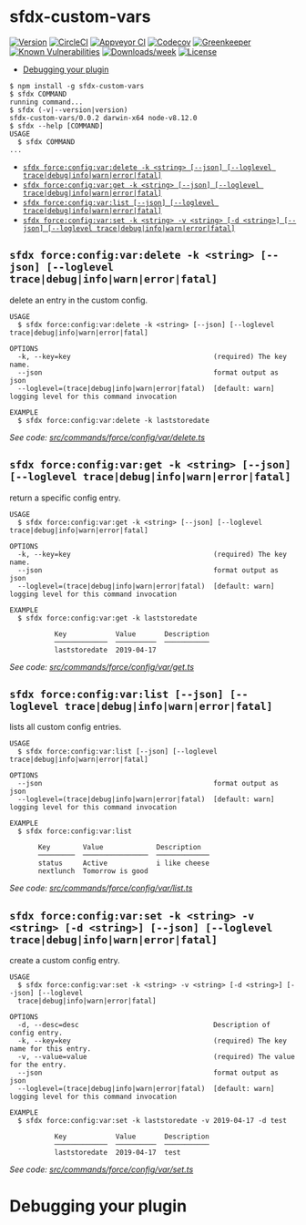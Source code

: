 sfdx-custom-vars
================



[![Version](https://img.shields.io/npm/v/sfdx-custom-vars.svg)](https://npmjs.org/package/sfdx-custom-vars)
[![CircleCI](https://circleci.com/gh/Documents/sfdx-custom-vars/tree/master.svg?style=shield)](https://circleci.com/gh/Documents/sfdx-custom-vars/tree/master)
[![Appveyor CI](https://ci.appveyor.com/api/projects/status/github/Documents/sfdx-custom-vars?branch=master&svg=true)](https://ci.appveyor.com/project/heroku/sfdx-custom-vars/branch/master)
[![Codecov](https://codecov.io/gh/Documents/sfdx-custom-vars/branch/master/graph/badge.svg)](https://codecov.io/gh/Documents/sfdx-custom-vars)
[![Greenkeeper](https://badges.greenkeeper.io/Documents/sfdx-custom-vars.svg)](https://greenkeeper.io/)
[![Known Vulnerabilities](https://snyk.io/test/github/Documents/sfdx-custom-vars/badge.svg)](https://snyk.io/test/github/Documents/sfdx-custom-vars)
[![Downloads/week](https://img.shields.io/npm/dw/sfdx-custom-vars.svg)](https://npmjs.org/package/sfdx-custom-vars)
[![License](https://img.shields.io/npm/l/sfdx-custom-vars.svg)](https://github.com/Documents/sfdx-custom-vars/blob/master/package.json)

<!-- toc -->
* [Debugging your plugin](#debugging-your-plugin)
<!-- tocstop -->
<!-- install -->
<!-- usage -->
```sh-session
$ npm install -g sfdx-custom-vars
$ sfdx COMMAND
running command...
$ sfdx (-v|--version|version)
sfdx-custom-vars/0.0.2 darwin-x64 node-v8.12.0
$ sfdx --help [COMMAND]
USAGE
  $ sfdx COMMAND
...
```
<!-- usagestop -->
<!-- commands -->
* [`sfdx force:config:var:delete -k <string> [--json] [--loglevel trace|debug|info|warn|error|fatal]`](#sfdx-forceconfigvardelete--k-string---json---loglevel-tracedebuginfowarnerrorfatal)
* [`sfdx force:config:var:get -k <string> [--json] [--loglevel trace|debug|info|warn|error|fatal]`](#sfdx-forceconfigvarget--k-string---json---loglevel-tracedebuginfowarnerrorfatal)
* [`sfdx force:config:var:list [--json] [--loglevel trace|debug|info|warn|error|fatal]`](#sfdx-forceconfigvarlist---json---loglevel-tracedebuginfowarnerrorfatal)
* [`sfdx force:config:var:set -k <string> -v <string> [-d <string>] [--json] [--loglevel trace|debug|info|warn|error|fatal]`](#sfdx-forceconfigvarset--k-string--v-string--d-string---json---loglevel-tracedebuginfowarnerrorfatal)

## `sfdx force:config:var:delete -k <string> [--json] [--loglevel trace|debug|info|warn|error|fatal]`

delete an entry in the custom config.

```
USAGE
  $ sfdx force:config:var:delete -k <string> [--json] [--loglevel trace|debug|info|warn|error|fatal]

OPTIONS
  -k, --key=key                                   (required) The key name.
  --json                                          format output as json
  --loglevel=(trace|debug|info|warn|error|fatal)  [default: warn] logging level for this command invocation

EXAMPLE
  $ sfdx force:config:var:delete -k laststoredate
```

_See code: [src/commands/force/config/var/delete.ts](https://github.com/Documents/sfdx-custom-vars/blob/v0.0.2/src/commands/force/config/var/delete.ts)_

## `sfdx force:config:var:get -k <string> [--json] [--loglevel trace|debug|info|warn|error|fatal]`

return a specific config entry.

```
USAGE
  $ sfdx force:config:var:get -k <string> [--json] [--loglevel trace|debug|info|warn|error|fatal]

OPTIONS
  -k, --key=key                                   (required) The key name.
  --json                                          format output as json
  --loglevel=(trace|debug|info|warn|error|fatal)  [default: warn] logging level for this command invocation

EXAMPLE
  $ sfdx force:config:var:get -k laststoredate

           Key            Value       Description
           ─────────────  ──────────  ───────────
           laststoredate  2019-04-17
```

_See code: [src/commands/force/config/var/get.ts](https://github.com/Documents/sfdx-custom-vars/blob/v0.0.2/src/commands/force/config/var/get.ts)_

## `sfdx force:config:var:list [--json] [--loglevel trace|debug|info|warn|error|fatal]`

lists all custom config entries.

```
USAGE
  $ sfdx force:config:var:list [--json] [--loglevel trace|debug|info|warn|error|fatal]

OPTIONS
  --json                                          format output as json
  --loglevel=(trace|debug|info|warn|error|fatal)  [default: warn] logging level for this command invocation

EXAMPLE
  $ sfdx force:config:var:list
    
       Key        Value             Description
       ─────────  ────────────────  ─────────────
       status     Active            i like cheese
       nextlunch  Tomorrow is good
```

_See code: [src/commands/force/config/var/list.ts](https://github.com/Documents/sfdx-custom-vars/blob/v0.0.2/src/commands/force/config/var/list.ts)_

## `sfdx force:config:var:set -k <string> -v <string> [-d <string>] [--json] [--loglevel trace|debug|info|warn|error|fatal]`

create a custom config entry.

```
USAGE
  $ sfdx force:config:var:set -k <string> -v <string> [-d <string>] [--json] [--loglevel 
  trace|debug|info|warn|error|fatal]

OPTIONS
  -d, --desc=desc                                 Description of config entry.
  -k, --key=key                                   (required) The key name for this entry.
  -v, --value=value                               (required) The value for the entry.
  --json                                          format output as json
  --loglevel=(trace|debug|info|warn|error|fatal)  [default: warn] logging level for this command invocation

EXAMPLE
  $ sfdx force:config:var:set -k laststoredate -v 2019-04-17 -d test

           Key            Value       Description
           ─────────────  ──────────  ───────────
           laststoredate  2019-04-17  test
```

_See code: [src/commands/force/config/var/set.ts](https://github.com/Documents/sfdx-custom-vars/blob/v0.0.2/src/commands/force/config/var/set.ts)_
<!-- commandsstop -->
<!-- debugging-your-plugin -->
# Debugging your plugin
